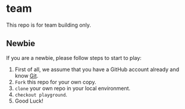 # team
This repo is for team building only.

## Newbie

If you are a newbie, please follow steps to start to play:

1. First of all, we assume that you have a GitHub account already and know [Git](https://github.com/leven-cn/team/wiki/Git/ "Git Wiki").
2. `Fork` this repo for your own copy.
3. `clone` your own repo in your local environment.
4. `checkout playground`.
5. Good Luck!

